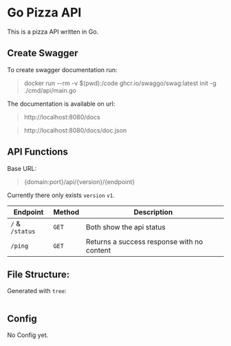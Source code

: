 # Go Pizza API

This is a pizza API written in Go.

## Create Swagger

To create swagger documentation run:

> docker run --rm -v $(pwd):/code ghcr.io/swaggo/swag:latest init -g ./cmd/api/main.go

The documentation is available on url:

> http://localhost:8080/docs

> http://localhost:8080/docs/doc.json

## API Functions

Base URL:

> {domain:port}/api/{version}/{endpoint}

Currently there only exists `version` `v1`.

| Endpoint        | Method | Description                                |
| --------------- | ------ | ------------------------------------------ |
| `/` & `/status` | `GET`  | Both show the api status                   |
| `/ping`         | `GET`  | Returns a success response with no content |

## File Structure:

Generated with `tree`:

```

```

## Config

No Config yet.
